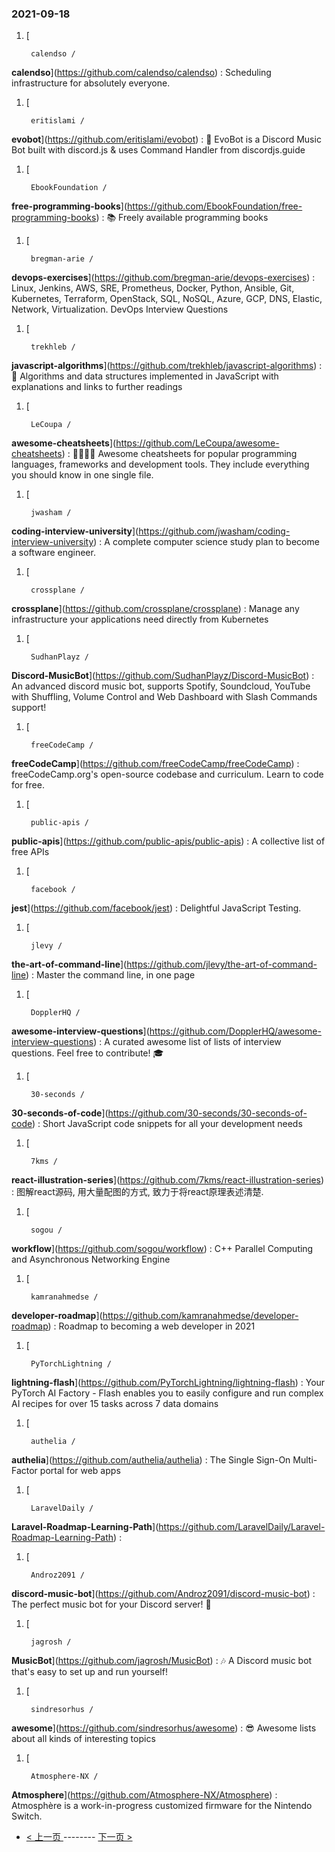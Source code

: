 ### 2021-09-18 
1. [
    

        calendso /
**calendso**](https://github.com/calendso/calendso) : Scheduling infrastructure for absolutely everyone.
1. [
    

        eritislami /
**evobot**](https://github.com/eritislami/evobot) : 🤖 EvoBot is a Discord Music Bot built with discord.js & uses Command Handler from discordjs.guide
1. [
    

        EbookFoundation /
**free-programming-books**](https://github.com/EbookFoundation/free-programming-books) : 📚 Freely available programming books
1. [
    

        bregman-arie /
**devops-exercises**](https://github.com/bregman-arie/devops-exercises) : Linux, Jenkins, AWS, SRE, Prometheus, Docker, Python, Ansible, Git, Kubernetes, Terraform, OpenStack, SQL, NoSQL, Azure, GCP, DNS, Elastic, Network, Virtualization. DevOps Interview Questions
1. [
    

        trekhleb /
**javascript-algorithms**](https://github.com/trekhleb/javascript-algorithms) : 📝 Algorithms and data structures implemented in JavaScript with explanations and links to further readings
1. [
    

        LeCoupa /
**awesome-cheatsheets**](https://github.com/LeCoupa/awesome-cheatsheets) : 👩‍💻👨‍💻 Awesome cheatsheets for popular programming languages, frameworks and development tools. They include everything you should know in one single file.
1. [
    

        jwasham /
**coding-interview-university**](https://github.com/jwasham/coding-interview-university) : A complete computer science study plan to become a software engineer.
1. [
    

        crossplane /
**crossplane**](https://github.com/crossplane/crossplane) : Manage any infrastructure your applications need directly from Kubernetes
1. [
    

        SudhanPlayz /
**Discord-MusicBot**](https://github.com/SudhanPlayz/Discord-MusicBot) : An advanced discord music bot, supports Spotify, Soundcloud, YouTube with Shuffling, Volume Control and Web Dashboard with Slash Commands support!
1. [
    

        freeCodeCamp /
**freeCodeCamp**](https://github.com/freeCodeCamp/freeCodeCamp) : freeCodeCamp.org's open-source codebase and curriculum. Learn to code for free.
1. [
    

        public-apis /
**public-apis**](https://github.com/public-apis/public-apis) : A collective list of free APIs
1. [
    

        facebook /
**jest**](https://github.com/facebook/jest) : Delightful JavaScript Testing.
1. [
    

        jlevy /
**the-art-of-command-line**](https://github.com/jlevy/the-art-of-command-line) : Master the command line, in one page
1. [
    

        DopplerHQ /
**awesome-interview-questions**](https://github.com/DopplerHQ/awesome-interview-questions) : A curated awesome list of lists of interview questions. Feel free to contribute! 🎓
1. [
    

        30-seconds /
**30-seconds-of-code**](https://github.com/30-seconds/30-seconds-of-code) : Short JavaScript code snippets for all your development needs
1. [
    

        7kms /
**react-illustration-series**](https://github.com/7kms/react-illustration-series) : 图解react源码, 用大量配图的方式, 致力于将react原理表述清楚.
1. [
    

        sogou /
**workflow**](https://github.com/sogou/workflow) : C++ Parallel Computing and Asynchronous Networking Engine
1. [
    

        kamranahmedse /
**developer-roadmap**](https://github.com/kamranahmedse/developer-roadmap) : Roadmap to becoming a web developer in 2021
1. [
    

        PyTorchLightning /
**lightning-flash**](https://github.com/PyTorchLightning/lightning-flash) : Your PyTorch AI Factory - Flash enables you to easily configure and run complex AI recipes for over 15 tasks across 7 data domains
1. [
    

        authelia /
**authelia**](https://github.com/authelia/authelia) : The Single Sign-On Multi-Factor portal for web apps
1. [
    

        LaravelDaily /
**Laravel-Roadmap-Learning-Path**](https://github.com/LaravelDaily/Laravel-Roadmap-Learning-Path) : 
1. [
    

        Androz2091 /
**discord-music-bot**](https://github.com/Androz2091/discord-music-bot) : The perfect music bot for your Discord server! 🤘
1. [
    

        jagrosh /
**MusicBot**](https://github.com/jagrosh/MusicBot) : 🎶 A Discord music bot that's easy to set up and run yourself!
1. [
    

        sindresorhus /
**awesome**](https://github.com/sindresorhus/awesome) : 😎 Awesome lists about all kinds of interesting topics
1. [
    

        Atmosphere-NX /
**Atmosphere**](https://github.com/Atmosphere-NX/Atmosphere) : Atmosphère is a work-in-progress customized firmware for the Nintendo Switch. 

- [ < 上一页 ](https://github.com/able8/github-trending-daily-record/blob/master/2021-09-17.md) -------- [ 下一页 > ](https://github.com/able8/github-trending-daily-record/blob/master/2021-09-19.md)